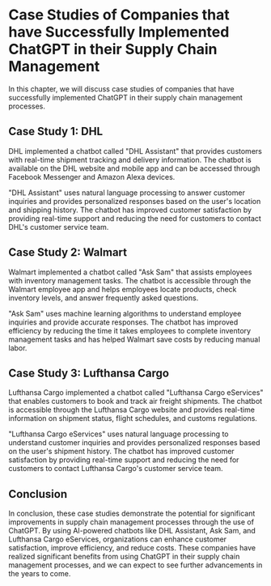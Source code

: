 Case Studies of Companies that have Successfully Implemented ChatGPT in their Supply Chain Management
=================================================================================================================================================================

In this chapter, we will discuss case studies of companies that have successfully implemented ChatGPT in their supply chain management processes.

Case Study 1: DHL
-----------------

DHL implemented a chatbot called "DHL Assistant" that provides customers with real-time shipment tracking and delivery information. The chatbot is available on the DHL website and mobile app and can be accessed through Facebook Messenger and Amazon Alexa devices.

"DHL Assistant" uses natural language processing to answer customer inquiries and provides personalized responses based on the user's location and shipping history. The chatbot has improved customer satisfaction by providing real-time support and reducing the need for customers to contact DHL's customer service team.

Case Study 2: Walmart
---------------------

Walmart implemented a chatbot called "Ask Sam" that assists employees with inventory management tasks. The chatbot is accessible through the Walmart employee app and helps employees locate products, check inventory levels, and answer frequently asked questions.

"Ask Sam" uses machine learning algorithms to understand employee inquiries and provide accurate responses. The chatbot has improved efficiency by reducing the time it takes employees to complete inventory management tasks and has helped Walmart save costs by reducing manual labor.

Case Study 3: Lufthansa Cargo
-----------------------------

Lufthansa Cargo implemented a chatbot called "Lufthansa Cargo eServices" that enables customers to book and track air freight shipments. The chatbot is accessible through the Lufthansa Cargo website and provides real-time information on shipment status, flight schedules, and customs regulations.

"Lufthansa Cargo eServices" uses natural language processing to understand customer inquiries and provides personalized responses based on the user's shipment history. The chatbot has improved customer satisfaction by providing real-time support and reducing the need for customers to contact Lufthansa Cargo's customer service team.

Conclusion
----------

In conclusion, these case studies demonstrate the potential for significant improvements in supply chain management processes through the use of ChatGPT. By using AI-powered chatbots like DHL Assistant, Ask Sam, and Lufthansa Cargo eServices, organizations can enhance customer satisfaction, improve efficiency, and reduce costs. These companies have realized significant benefits from using ChatGPT in their supply chain management processes, and we can expect to see further advancements in the years to come.
